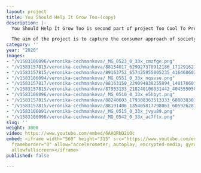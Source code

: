 ```yaml
---
layout: project
title: You Should Help It Grow Too-(copy)
description: |-
  You Should Help It Grow Too is second part of project Too Cool To Pretend To Care. In this part Gloriya showing us third geoengineering method - ocean fertilisation.

  The aim of the project is to capture the consumer approach of society, the culture of millennials, fake news, as well as planetary and societal changes. It presents a stylized post-ironic testimony of somehow narcissistic millennials whose social platforms have become the main platform for expression, forcing us to reflect on the multitude of information we surround each day and the necessity of their selection.
category: ''
year: "2020"
images:
- "/v1583106096/veronika-cechmankova/_MG_0523_0_33x_cmzfge.png"
- "/v1583157815/veronika-cechmankova/88154017_629927370912186_1712916219880800256_n_xafx4v.jpg"
- "/v1583157815/veronika-cechmankova/89163752_657425955005235_4164686038670770176_n_dd68kh.jpg"
- "/v1583106094/veronika-cechmankova/_MG_0551_0_33x_nqsvse.png"
- "/v1583157817/veronika-cechmankova/88163150_229094838255894_1401766012746989568_n_uwd5gq.jpg"
- "/v1583157815/veronika-cechmankova/87953133_218240106031442_4045550504942501888_n_zw31o9.jpg"
- "/v1583106096/veronika-cechmankova/_MG_0510_0_33x_e5hbyt.png"
- "/v1583157815/veronika-cechmankova/88240603_179388363513333_6800383073088176128_n_cuwasi.jpg"
- "/v1583157815/veronika-cechmankova/88191406_135405817798063_6059262878202986496_n_q7mum3.jpg"
- "/v1583106091/veronika-cechmankova/_MG_0515_0_33x_jvyu89.png"
- "/v1583106096/veronika-cechmankova/_MG_0542_0_33x_ac7ftx.png"
slug: ''
weight: 3000
video: https://www.youtube.com/embed/6AAQRbD2UOc
embed: <iframe width="560" height="315" src="https://www.youtube.com/embed/6AAQRbD2UOc"
  frameborder="0" allow="accelerometer; autoplay; encrypted-media; gyroscope; picture-in-picture"
  allowfullscreen></iframe>
published: false

---
```

